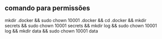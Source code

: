 ## comando para permissões

mkdir .docker && sudo chown 10001 .docker && cd .docker && mkdir secrets && sudo chown 10001 secrets && mkdir log && sudo chown 10001 log && mkdir data && sudo chown 10001 data
